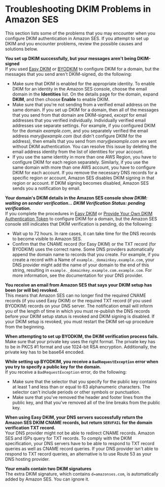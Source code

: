 # Troubleshooting DKIM Problems in Amazon SES<a name="troubleshoot-dkim"></a>

This section lists some of the problems that you may encounter when you configure DKIM authentication in Amazon SES\. If you attempt to set up DKIM and you encounter problems, review the possible causes and solutions below\.

**You set up DKIM successfully, but your messages aren't being DKIM\-signed**  
If you used [Easy DKIM](send-email-authentication-dkim-easy.md) or [BYODKIM](send-email-authentication-dkim-bring-your-own.md) to configure DKIM for a domain, but the messages that you send aren't DKIM\-signed, do the following:  
+ Make sure that DKIM is enabled for the appropriate identity\. To enable DKIM for an identity in the Amazon SES console, choose the email domain in the **Identities** list\. On the details page for the domain, expand **DKIM**, and then choose **Enable** to enable DKIM\.
+ Make sure that you're not sending from a verified email address on the same domain\. If you set up DKIM for a domain, then all of the messages that you send from that domain are DKIM\-signed, *except* for email addresses that you verified individually\. Individually verified email addresses use separate settings\. For example, if you configured DKIM for the domain *example\.com*, and you separately verified the email address *mary@example\.com* \(but didn't configure DKIM for the address\), then emails that you send from *mary@example\.com* are sent without DKIM authentication\. You can resolve this issue by deleting the email address identity from the list of identities for your account\.
+ If you use the same identity in more than one AWS Region, you have to configure DKIM for each region separately\. Similarly, if you use the same domain with more than one AWS account, you have to configure DKIM for each account\. If you remove the necessary DNS records for a specific region or account, Amazon SES disables DKIM signing in that region or account\. If DKIM signing becomes disabled, Amazon SES sends you a notification by email\.

**Your domain's DKIM details in the Amazon SES console show *DKIM: waiting on sender verification\.\.\. DKIM Verification Status: pending verification\.***  
If you complete the procedures in [Easy DKIM](send-email-authentication-dkim-easy.md) or [Provide Your Own DKIM Authentication Token](send-email-authentication-dkim-bring-your-own.md) to configure DKIM for a domain, but the Amazon SES console still indicates that DKIM verification is pending, do the following:  
+ Wait up to 72 hours\. In rare cases, it can take time for the DNS records to become visible to Amazon SES\.
+ Confirm that the CNAME record \(for Easy DKIM\) or the TXT record \(for BYODKIM\) uses the correct name\. Some DNS providers automatically append the domain name to records that you create\. For example, if you create a record with a Name of `example._domainkey.example.com`, your DNS provider might add the name of your domain to the end of this string, resulting in `example._domainkey.example.com.example.com`\. For more information, see the documentation for your DNS provider\.

**You receive an email from Amazon SES that says your DKIM setup has been \(or will be\) revoked\.**  
This means that Amazon SES can no longer find the required CNAME records \(if you used Easy DKIM\) or the required TXT record \(if you used BYODKIM\) records on your DNS server\. The notification email will inform you of the length of time in which you must re\-publish the DNS records before your DKIM setup status is revoked and DKIM signing is disabled\. If your DKIM setup is revoked, you must restart the DKIM set\-up procedure from the beginning\. 

**When attempting to set up BYODKIM, the DKIM verification process fails\.**  
Make sure that your private key uses the right format\. The private key has to be in PKCS \#1 format and use 1024\-bit RSA encryption\. Additionally, the private key has to be base64 encoded\.

**While setting up BYODKIM, you receive a `BadRequestException` error when you try to specify a public key for the domain\.**  
If you receive a `BadRequestException` error, do the following:  
+ Make sure that the selector that you specify for the public key contains at least 1 and less than or equal to 63 alphanumeric characters\. The selector can't include periods or other symbols or punctuation\.
+ Make sure that you've removed the header and footer lines from the public key, and that you've removed all of the line breaks from the public key\.

**When using Easy DKIM, your DNS servers successfully return the Amazon SES DKIM CNAME records, but return `SERVFAIL` for the domain verification TXT record\.**  
Your DNS provider might not be able to redirect CNAME records\. Amazon SES and ISPs query for TXT records\. To comply with the DKIM specification, your DNS servers have to be able to respond to TXT record queries as well as CNAME record queries\. If your DNS provider isn't able to respond to TXT record queries, an alternative is to use Route 53 as your DNS hosting provider\.

**Your emails contain two DKIM signatures**  
The extra DKIM signature, which contains `d=amazonses.com`, is automatically added by Amazon SES\. You can ignore it\.
